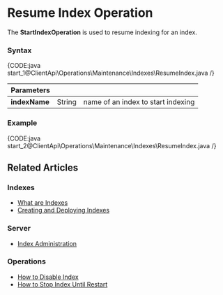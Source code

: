 # Resume Index Operation

The **StartIndexOperation** is used to resume indexing for an index.

### Syntax

{CODE:java start_1@ClientApi\Operations\Maintenance\Indexes\ResumeIndex.java /}

| Parameters | | |
| ------------- | ------------- | ----- |
| **indexName** | String | name of an index to start indexing |

### Example

{CODE:java start_2@ClientApi\Operations\Maintenance\Indexes\ResumeIndex.java /}

## Related Articles

### Indexes

- [What are Indexes](../../../../indexes/what-are-indexes)
- [Creating and Deploying Indexes](../../../../indexes/creating-and-deploying)

### Server

- [Index Administration](../../../../server/administration/index-administration)

### Operations

- [How to Disable Index](../../../../client-api/operations/maintenance/indexes/disable-index)
- [How to Stop Index Until Restart](../../../../client-api/operations/maintenance/indexes/stop-index)
